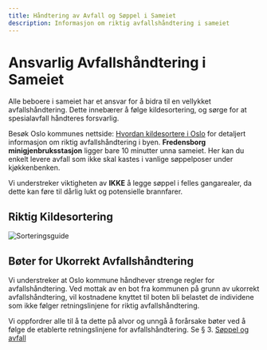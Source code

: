 ```yaml
---
title: Håndtering av Avfall og Søppel i Sameiet
description: Informasjon om riktig avfallshåndtering i sameiet
---
```


# Ansvarlig Avfallshåndtering i Sameiet

Alle beboere i sameiet har et ansvar for å bidra til en vellykket avfallshåndtering. Dette innebærer å følge kildesortering, og sørge for at spesialavfall håndteres forsvarlig.

Besøk Oslo kommunes nettside: [Hvordan kildesortere i Oslo](https://www.oslo.kommune.no/avfall-og-gjenvinning/hvordan-kildesortere-i-oslo/) for detaljert informasjon om riktig avfallshåndtering i byen. **Fredensborg minigjenbruksstasjon** ligger bare 10 minutter unna sameiet. Her kan du enkelt levere avfall som ikke skal kastes i vanlige søppelposer under kjøkkenbenken.

Vi understreker viktigheten av **IKKE** å legge søppel i felles gangarealer, da dette kan føre til dårlig lukt og potensielle brannfarer.

## Riktig Kildesortering

![Sorteringsguide](/media/sorteringsguide.webp "Sorteringsguide")

## Bøter for Ukorrekt Avfallshåndtering

Vi understreker at Oslo kommune håndhever strenge regler for avfallshåndtering. Ved mottak av en bot fra kommunen på grunn av ukorrekt avfallshåndtering, vil kostnadene knyttet til boten bli belastet de individene som ikke følger retningslinjene for riktig avfallshåndtering.

Vi oppfordrer alle til å ta dette på alvor og unngå å forårsake bøter ved å følge de etablerte retningslinjene for avfallshåndtering. Se § 3. [Søppel og avfall](./husordensregler)
